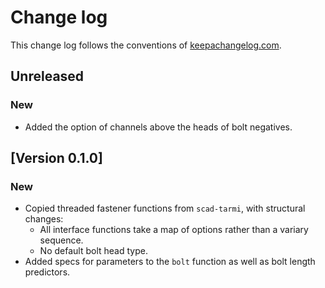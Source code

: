 # Change log
This change log follows the conventions of [keepachangelog.com](http://keepachangelog.com/).

## Unreleased
### New
- Added the option of channels above the heads of bolt negatives.

## [Version 0.1.0]
### New
- Copied threaded fastener functions from `scad-tarmi`, with structural
  changes:
  - All interface functions take a map of options rather than a variary
    sequence.
  - No default bolt head type.
- Added specs for parameters to the `bolt` function as well as bolt length
  predictors.

[Unreleased]: https://github.com/veikman/scad-klupe/compare/v0.1.0...HEAD

